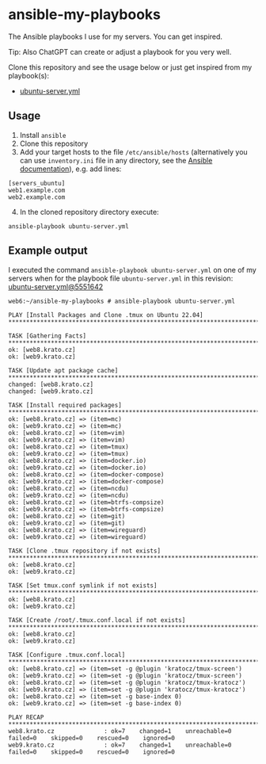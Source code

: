 # ansible-my-playbooks
The Ansible playbooks I use for my servers. You can get inspired.

Tip: Also ChatGPT can create or adjust a playbook for you very well.

Clone this repository and see the usage below or just get inspired from my playbook(s):
- [ubuntu-server.yml](ubuntu-server.yml)

## Usage
1. Install `ansible`
2. Clone this repository
3. Add your target hosts to the file `/etc/ansible/hosts` (alternatively you can use `inventory.ini` file in any directory, see the [Ansible documentation](https://docs.ansible.com/ansible/latest/getting_started/get_started_inventory.html)), e.g. add lines:
```
[servers_ubuntu]
web1.example.com
web2.example.com
```
4. In the cloned repository directory execute:
```
ansible-playbook ubuntu-server.yml
```

## Example output
I executed the command `ansible-playbook ubuntu-server.yml` on one of my servers when for the playbook file `ubuntu-server.yml` in this revision: [ubuntu-server.yml@5551642](https://github.com/kratocz/ansible-my-playbooks/blob/5551642efbddca70ba4647083d9cdc52389173b3/ubuntu-server.yml)

```
web6:~/ansible-my-playbooks # ansible-playbook ubuntu-server.yml
                                                                                           
PLAY [Install Packages and Clone .tmux on Ubuntu 22.04] *******************************************************************************************************************************
                                                                                                                                                                                       
TASK [Gathering Facts] ****************************************************************************************************************************************************************
ok: [web8.krato.cz]
ok: [web9.krato.cz]

TASK [Update apt package cache] *******************************************************************************************************************************************************
changed: [web8.krato.cz]
changed: [web9.krato.cz]

TASK [Install required packages] ******************************************************************************************************************************************************
ok: [web8.krato.cz] => (item=mc)
ok: [web9.krato.cz] => (item=mc)
ok: [web8.krato.cz] => (item=vim)
ok: [web9.krato.cz] => (item=vim)
ok: [web8.krato.cz] => (item=tmux)
ok: [web9.krato.cz] => (item=tmux)
ok: [web8.krato.cz] => (item=docker.io)
ok: [web9.krato.cz] => (item=docker.io)
ok: [web8.krato.cz] => (item=docker-compose)
ok: [web9.krato.cz] => (item=docker-compose)
ok: [web8.krato.cz] => (item=ncdu)
ok: [web9.krato.cz] => (item=ncdu)
ok: [web8.krato.cz] => (item=btrfs-compsize)
ok: [web9.krato.cz] => (item=btrfs-compsize)
ok: [web8.krato.cz] => (item=git)
ok: [web9.krato.cz] => (item=git)
ok: [web8.krato.cz] => (item=wireguard)
ok: [web9.krato.cz] => (item=wireguard)

TASK [Clone .tmux repository if not exists] *******************************************************************************************************************************************
ok: [web8.krato.cz]
ok: [web9.krato.cz]

TASK [Set tmux.conf symlink if not exists] ********************************************************************************************************************************************
ok: [web8.krato.cz]
ok: [web9.krato.cz]

TASK [Create /root/.tmux.conf.local if not exists] ************************************************************************************************************************************
ok: [web8.krato.cz]
ok: [web9.krato.cz]

TASK [Configure .tmux.conf.local] *****************************************************************************************************************************************************
ok: [web8.krato.cz] => (item=set -g @plugin 'kratocz/tmux-screen')
ok: [web9.krato.cz] => (item=set -g @plugin 'kratocz/tmux-screen')
ok: [web8.krato.cz] => (item=set -g @plugin 'kratocz/tmux-kratocz')
ok: [web9.krato.cz] => (item=set -g @plugin 'kratocz/tmux-kratocz')
ok: [web8.krato.cz] => (item=set -g base-index 0)
ok: [web9.krato.cz] => (item=set -g base-index 0)

PLAY RECAP ****************************************************************************************************************************************************************************
web8.krato.cz              : ok=7    changed=1    unreachable=0    failed=0    skipped=0    rescued=0    ignored=0   
web9.krato.cz              : ok=7    changed=1    unreachable=0    failed=0    skipped=0    rescued=0    ignored=0
```
